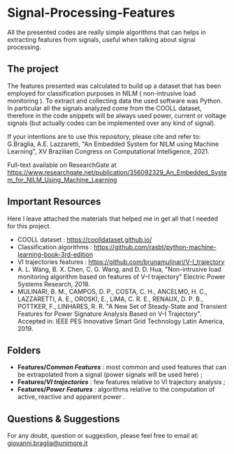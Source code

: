 # Signal-Processing-Features

All the presented codes are really simple algorithms that can helps in extracting features from signals, useful when talking about signal processing.

## The project

The features presented was calculated to build up a dataset that has been employed for classification purposes in NILM ( non-intrusive load monitoring ).
To extract and collecting data the used software was Python. In particular all the signals analyzed come from the COOLL dataset, therefore in the code snippets will be always used power, current or voltage signals (but actually codes can be implemented over any kind of signal).

If your intentions are to use this repository, please cite and refer to:
G.Braglia, A.E. Lazzaretti, "An Embedded System for NILM using Machine Learning", XV Brazilian Congress on Computational Intelligence, 2021.

Full-text available on ResearchGate at
https://www.researchgate.net/publication/356092329_An_Embedded_System_for_NILM_Using_Machine_Learning

## Important Resources

Here I leave attached the materials that helped me in get all that I needed for this project.

- COOLL dataset : https://coolldataset.github.io/
- Classification algorithms : https://github.com/rasbt/python-machine-learning-book-3rd-edition
- VI trajectories features : https://github.com/brunamulinari/V-I_trajectory
- A. L. Wang, B. X. Chen, C. G. Wang, and D. D. Hua, "Non-intrusive load monitoring algorithm based on features of V–I trajectory" Electric Power Systems Research, 2018.
- MULINARI, B. M., CAMPOS, D. P., COSTA, C. H., ANCELMO, H. C., LAZZARETTI, A. E., OROSKI, E., LIMA, C. R. E., RENAUX, D. P. B., POTTKER, F., LINHARES, R. R. "A New Set of Steady-State and Transient Features for Power Signature Analysis Based on V-I Trajectory". Accepted in: IEEE PES Innovative Smart Grid Technology Latin America, 2019. 

## Folders

- **Features/_Common Features_** : most common and used features that can be extrapolated from a signal (power signals will be used here) ;
- **Features/_VI trajectories_** : few features relative to VI trajectory analysis ;
- **Features/_Power Features_** : algorithms relative to the computation of active, reactive and apparent power .

## Questions & Suggestions
For any doubt, question or suggestion, please feel free to email at:
giovanni.braglia@unimore.it



